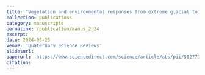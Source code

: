 ```yaml
---
title: "Vegetation and environmental responses from extreme glacial to extreme interglacial conditions in central Isla Grande de Chiloé (~42°S), northwestern Patagonia"
collection: publications
category: manuscripts
permalink: /publication/manus_2_24
excerpt:
date: 2024-08-25
venue: 'Quaternary Science Reviews'
slidesurl: 
paperurl: 'https://www.sciencedirect.com/science/article/abs/pii/S0277379124004281?via%3Dihub'
citation: 
---
```

